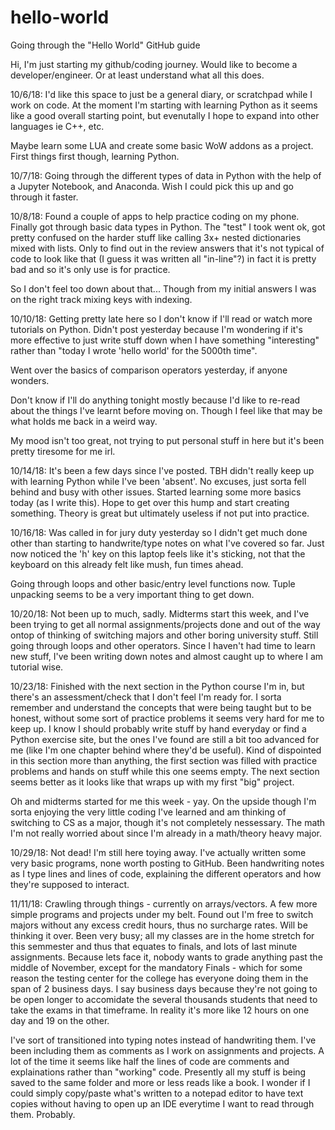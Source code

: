 # hello-world
Going through the "Hello World" GitHub guide

Hi, I'm just starting my github/coding journey. 
Would like to become a developer/engineer. Or at least understand what all this does.

10/6/18: 
I'd like this space to just be a general diary, or scratchpad while I work on code.
At the moment I'm starting with learning Python as it seems like a good overall starting point, 
but evenutally I hope to expand into other languages ie C++, etc.

Maybe learn some LUA and create some basic WoW addons as a project. First things first though, 
learning Python.

10/7/18:
Going through the different types of data in Python with the help of a Jupyter Notebook, and Anaconda.
Wish I could pick this up and go through it faster.

10/8/18:
Found a couple of apps to help practice coding on my phone. Finally got through basic data types in Python.
The "test" I took went ok, got pretty confused on the harder stuff like calling 3x+ nested dictionaries mixed
with lists. Only to find out in the review answers that it's not typical of code to look like that (I guess it 
was written all "in-line"?) in fact it is pretty bad and so it's only use is for practice. 

So I don't feel too down about that... 
Though from my initial answers I was on the right track mixing keys with indexing. 

10/10/18:
Getting pretty late here so I don't know if I'll read or watch more tutorials on Python. Didn't post yesterday
because I'm wondering if it's more effective to just write stuff down when I have something "interesting" rather
than "today I wrote 'hello world' for the 5000th time".

Went over the basics of comparison operators yesterday, if anyone wonders.

Don't know if I'll do anything tonight mostly because I'd like to re-read about the things I've learnt before 
moving on. Though I feel like that may be what holds me back in a weird way.

My mood isn't too great, not trying to put personal stuff in here but it's been pretty tiresome for me irl.

10/14/18:
It's been a few days since I've posted. TBH didn't really keep up with learning Python while I've been 'absent'. No excuses,
just sorta fell behind and busy with other issues. Started learning some more basics today (as I write this). Hope to get
over this hump and start creating something. Theory is great but ultimately useless if not put into practice.

10/16/18:
Was called in for jury duty yesterday so I didn't get much done other than starting to handwrite/type notes on what I've covered so far.
Just now noticed the 'h' key on this laptop feels like it's sticking, not that the keyboard on this already felt like mush, fun times 
ahead. 

Going through loops and other basic/entry level functions now. Tuple unpacking seems to be a very important thing to get down. 

10/20/18:
Not been up to much, sadly. Midterms start this week, and I've been trying to get all normal assignments/projects done and out of the way ontop of thinking of switching majors and other boring university stuff. Still going through loops and other operators. Since I haven't had time to learn new stuff, I've been writing down notes and almost caught up to where I am tutorial wise. 

10/23/18:
Finished with the next section in the Python course I'm in, but there's an assessment/check that I don't feel I'm ready for. I sorta remember and understand the concepts that were being taught but to be honest, without some sort of practice problems it seems very hard for me to keep up. I know I should probably write stuff by hand everyday or find a Python exercise site, but the ones I've found are still a bit too advanced for me (like I'm one chapter behind where they'd be useful). Kind of dispointed in this section more than anything, the first section was filled with practice problems and hands on stuff while this one seems empty. The next section seems better as it looks like that wraps up with my first "big" project. 

Oh and midterms started for me this week - yay. On the upside though I'm sorta enjoying the very little coding I've learned and am thinking of switching to CS as a major, though it's not completely nessessary. The math I'm not really worried about since I'm already in a math/theory heavy major. 

10/29/18:
Not dead! I'm still here toying away. I've actually written some very basic programs, none worth posting to GitHub. Been handwriting notes as I type lines and lines of code, explaining the different operators and how they're supposed to interact.

11/11/18:
Crawling through things - currently on arrays/vectors. A few more simple programs and projects under my belt. Found out I'm free to switch majors without any excess credit hours, thus no surcharge rates. Will be thinking it over. Been very busy; all my classes are in the home stretch for this semmester and thus that equates to finals, and lots of last minute assignments. Because lets face it, nobody wants to grade anything past the middle of November, except for the mandatory Finals - which for some reason the testing center for the college has everyone doing them in the span of 2 business days. I say business days because they're not going to be open longer to accomidate the several thousands students that need to take the exams in that timeframe. In reality it's more like 12 hours on one day and 19 on the other.

I've sort of transitioned into typing notes instead of handwriting them. I've been including them as comments as I work on assignments and projects. A lot of the time it seems like half the lines of code are comments and explainations rather than "working" code. Presently all my stuff is being saved to the same folder and more or less reads like a book. I wonder if I could simply copy/paste what's written to a notepad editor to have text copies without having to open up an IDE everytime I want to read through them. Probably.
